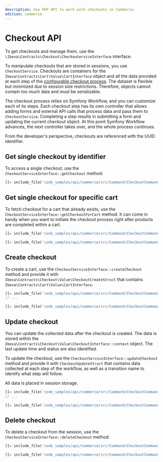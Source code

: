 ```yaml
---
description: Use PHP API to work with checkouts in Commerce.
edition: commerce
---
```


# Checkout API

To get checkouts and manage them, use the `\Ibexa\Contracts\Checkout\CheckouterviceInterface` interface.

To manipulate checkouts that are stored in sessions, you use `CheckoutService`. 
Checkouts are containers for the `Ibexa\Contracts\Cart\Value\CartInterface` object 
and all the data provided at each step of the [configurable checkout process](configure_checkout.md). 
The dataset is flexible but minimized due to session size restrictions. 
Therefore, objects cannot contain too much data and must be serializable. 

The checkout process relies on Symfony Workflow, and you can customize each of its steps. 
Each checkout step has its own controller that allows adding forms and external API calls 
that process data and pass them to `CheckoutService`. 
Completing a step results in submitting a form and updating the current checkout object. 
At this point Symfony Workflow advances, the next controller takes over, and the 
whole process continues.

From the developer's perspective, checkouts are referenced with the UUID identifier. 

## Get single checkout by identifier

To access a single checkout, use the `CheckoutServiceInterface::getCheckout` method:

``` php
[[= include_file('code_samples/api/commerce/src/Command/CheckoutCommand.php', 53, 56) =]]
```

## Get single checkout for specific cart

To fetch checkout for a cart that already exists, use the `CheckoutServiceInterface::getCheckoutForCart` method. 
It can come in handy when you want to initiate the checkout process right after 
products are completed within a cart.

``` php
[[= include_file('code_samples/api/commerce/src/Command/CheckoutCommand.php', 45, 48) =]]

[[= include_file('code_samples/api/commerce/src/Command/CheckoutCommand.php', 50, 51) =]]
```

## Create checkout

To create a cart, use the `CheckoutServiceInterface::createCheckout` method and 
provide it with `Ibexa\Contracts\Checkout\Value\CheckoutCreateStruct` that contains  `Ibexa\Contracts\Cart\Value\CartInterface`.

``` php
[[= include_file('code_samples/api/commerce/src/Command/CheckoutCommand.php', 6, 7) =]]
// ...

[[= include_file('code_samples/api/commerce/src/Command/CheckoutCommand.php', 58, 64) =]]
```

## Update checkout

You can update the collected data after the checkout is created.
The data is stored within the `Ibexa\Contracts\Checkout\Value\CheckoutInterface::context` object. 
The last update time and status are also identified. 

To update the checkout, use the `CheckoutServiceInterface::updateCheckout` method 
and provide it with `CheckoutUpdateStruct` that contains data collected at each 
step of the workflow, as well as a transition name to identify what step will follow. 

All data is placed in session storage.

``` php
[[= include_file('code_samples/api/commerce/src/Command/CheckoutCommand.php', 7, 8) =]]
// ...

[[= include_file('code_samples/api/commerce/src/Command/CheckoutCommand.php', 66, 70) =]]
```

## Delete checkout

To delete a checkout from the session, use the `CheckoutServiceInterface::deleteCheckout` method:

``` php
[[= include_file('code_samples/api/commerce/src/Command/CheckoutCommand.php', 53, 54) =]]

[[= include_file('code_samples/api/commerce/src/Command/CheckoutCommand.php', 72, 73) =]]
```
